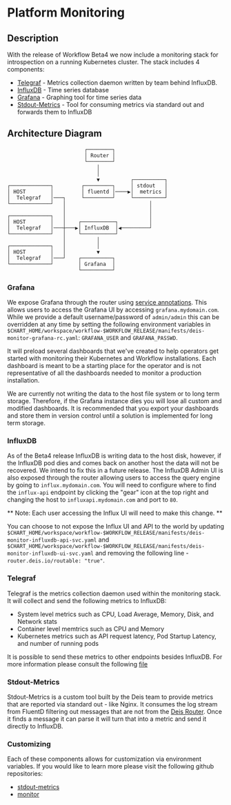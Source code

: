 # Platform Monitoring

## Description
With the release of Workflow Beta4 we now include a monitoring stack for introspection on a running Kubernetes cluster. The stack includes 4 components:

* [Telegraf](https://docs.influxdata.com/telegraf/v0.12/) - Metrics collection daemon written by team behind InfluxDB.
* [InfluxDB](https://docs.influxdata.com/influxdb/v0.12/) - Time series database
* [Grafana](http://grafana.org/) - Graphing tool for time series data
* [Stdout-Metrics](https://github.com/deis/stdout-metrics) - Tool for consuming metrics via standard out and forwards them to InfluxDB

## Architecture Diagram

```
                         ┌────────┐                  
                         │ Router │                  
                         └────────┘                  
                             │                      
                             │                      
                             ▼          ┌──────────┐
┌─────────────┐         ┌─────────┐     │ stdout   │
│ HOST        │         │ fluentd │────▶│  metrics │
│  Telegraf   │───┐     └─────────┘     └──────────┘
└─────────────┘   │                           │     
                  │                           │     
┌─────────────┐   │                           │     
│ HOST        │   │    ┌───────────┐          │     
│  Telegraf   │───┼───▶│ InfluxDB  │◀─────────┘     
└─────────────┘   │    └───────────┘                
                  │          │                      
┌─────────────┐   │          │                      
│ HOST        │   │          ▼                      
│  Telegraf   │───┘    ┌──────────┐                 
└─────────────┘        │ Grafana  │                 
                       └──────────┘                              
```

### Grafana

We expose Grafana through the router using [service annotations](https://github.com/deis/router#how-it-works). This
allows users to access the Grafana UI by accessing `grafana.mydomain.com`. While  we provide a default username/password
of `admin/admin` this can be overridden at any time by setting the following environment variables in
`$CHART_HOME/workspace/workflow-$WORKFLOW_RELEASE/manifests/deis-monitor-grafana-rc.yaml`: `GRAFANA_USER` and
`GRAFANA_PASSWD`.

It will preload several dashboards that we've created to help operators get started with monitoring their Kubernetes and
Workflow installations. Each dashboard is meant to be a starting place for the operator and is not representative of all
the dashboards needed to monitor a production installation.

We are currently not writing the data to the host file system or to long term storage. Therefore, if the Grafana
instance dies you will lose all custom and modified dashboards. It is recommended that you export your dashboards and
store them in version control until a solution is implemented for long term storage.

### InfluxDB
As of the Beta4 release InfluxDB is writing data to the host disk, however, if the InfluxDB pod dies and comes back on
another host the data will not be recovered. We intend to fix this in a future release. The InfluxDB Admin UI is also
exposed through the router allowing users to access the query engine by going to `influx.mydomain.com`. You will need to
configure where to find the `influx-api` endpoint by clicking the "gear" icon at the top right and changing the host to
`influxapi.mydomain.com` and port to `80`.

** Note: Each user accessing the Influx UI will need to make this change. **

You can choose to not expose the Influx UI and API to the world by updating
`$CHART_HOME/workspace/workflow-$WORKFLOW_RELEASE/manifests/deis-monitor-influxdb-api-svc.yaml` and
`$CHART_HOME/workspace/workflow-$WORKFLOW_RELEASE/manifests/deis-monitor-influxdb-ui-svc.yaml` and removing the
following line - `router.deis.io/routable: "true"`.

### Telegraf
Telegraf is the metrics collection daemon used within the monitoring stack. It will collect and send the following metrics to InfluxDB:

* System level metrics such as CPU, Load Average, Memory, Disk, and Network stats
* Container level memtrics such as CPU and Memory
* Kubernetes metrics such as API request latency, Pod Startup Latency, and number of running pods

It is possible to send these metrics to other endpoints besides InfluxDB. For more information please consult the following [file](https://github.com/deis/monitor/blob/master/telegraf/rootfs/config.toml.tpl)

### Stdout-Metrics
Stdout-Metrics is a custom tool built by the Deis team to provide metrics that are reported via standard out - like Nginx. It consumes the log stream from FluentD filtering out messages that are not from the [Deis Router](https://github.com/deis/router). Once it finds a message it can parse it will turn that into a metric and send it directly to InfluxDB.

### Customizing
Each of these components allows for customization via environment variables. If you would like to learn more please visit the following github repositories:

* [stdout-metrics](https://github.com/deis/stdout-metrics)
* [monitor](https://github.com/deis/monitor)
